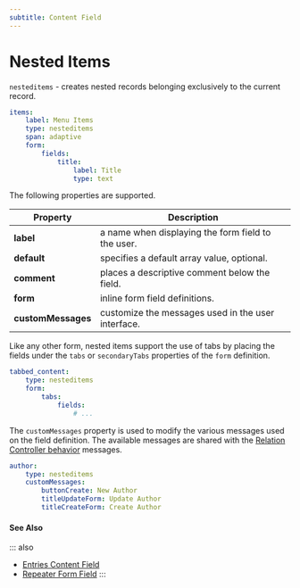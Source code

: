 ```yaml
---
subtitle: Content Field
---
```

# Nested Items

`nesteditems` - creates nested records belonging exclusively to the current record.

```yaml
items:
    label: Menu Items
    type: nesteditems
    span: adaptive
    form:
        fields:
            title:
                label: Title
                type: text
```

The following properties are supported.

Property | Description
------------- | -------------
**label** | a name when displaying the form field to the user.
**default** | specifies a default array value, optional.
**comment** | places a descriptive comment below the field.
**form** | inline form field definitions.
**customMessages** | customize the messages used in the user interface.

Like any other form, nested items support the use of tabs by placing the fields under the `tabs` or `secondaryTabs` properties of the `form` definition.

```yaml
tabbed_content:
    type: nesteditems
    form:
        tabs:
            fields:
                # ...
```

The `customMessages` property is used to modify the various messages used on the field definition. The available messages are shared with the [Relation Controller behavior](../../extend/forms/relation-controller.md) messages.

```yaml
author:
    type: nesteditems
    customMessages:
        buttonCreate: New Author
        titleUpdateForm: Update Author
        titleCreateForm: Create Author
```

#### See Also

::: also
* [Entries Content Field](./field-entries.md)
* [Repeater Form Field](../form/widget-repeater.md)
:::
